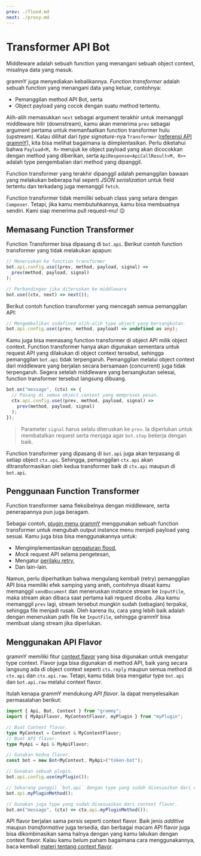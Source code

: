 ```yaml
---
prev: ./flood.md
next: ./proxy.md
---
```


# Transformer API Bot

Middleware adalah sebuah function yang menangani sebuah object context, misalnya data yang masuk.

grammY juga menyediakan kebalikannya.
_Function transformer_ adalah sebuah function yang menangani data yang keluar, contohnya:

- Pemanggilan method API Bot, serta
- Object payload yang cocok dengan suatu method tertentu.

Alih-alih memasukkan `next` sebagai argument terakhir untuk memanggil middleware hilir (downstream), kamu akan menerima `prev` sebagai argument pertama untuk memanfaatkan function transformer hulu (upstream).
Kalau dilihat dari _type signature_-nya `Transformer` ([referensi API grammY](https://doc.deno.land/https://deno.land/x/grammy/mod.ts/~/Transformer)), kita bisa melihat bagaimana ia diimplentasikan.
Perlu diketahui bahwa `Payload<M, R>` merujuk ke object payload yang akan dicocokkan dengan method yang diberikan, serta `ApiResponse<ApiCallResult<M, R>>` adalah type pengembalian dari method yang dipanggil.

Function transformer yang terakhir dipanggil adalah pemanggilan bawaan yang melakukan beberapa hal seperti _JSON serialization_ untuk field tertentu dan terkadang juga memanggil `fetch`.

Function transformer tidak memiliki sebuah class yang setara dengan `Composer`.
Tetapi, jika kamu membutuhkannya, kamu bisa membuatnya sendiri.
Kami siap menerima pull request-mu! :wink:

## Memasang Function Transformer

Function Transformer bisa dipasang di `bot.api`.
Berikut contoh function transformer yang tidak melakukan apapun:

```ts
// Meneruskan ke function transformer
bot.api.config.use((prev, method, payload, signal) =>
  prev(method, payload, signal)
);

// Perbandingan jika diteruskan ke middleware
bot.use((ctx, next) => next());
```

Berikut contoh function transformer yang mencegah semua pemanggilan API:

```ts
// Mengembalikan undefined alih-alih type object yang bersangkutan.
bot.api.config.use((prev, method, payload) => undefined as any);
```

Kamu juga bisa memasang function transformer di object API milik object context.
Function transformer hanya akan digunakan sementara untuk request API yang dilakukan di object context tersebut, sehingga pemanggilan `bot.api` tidak terpengaruh.
Pemanggilan melalui object context dari middleware yang berjalan secara bersamaan (concurrent) juga tidak terpengaruh.
Segera setelah middleware yang bersangkutan selesai, function transformer tersebut langsung dibuang.

```ts
bot.on("message", (ctx) => {
  // Pasang di semua object context yang memproses pesan.
  ctx.api.config.use((prev, method, payload, signal) =>
    prev(method, payload, signal)
  );
});
```

> Parameter `signal` harus selalu diteruskan ke `prev`.
> Ia diperlukan untuk membatalkan request serta menjaga agar `bot.stop` bekerja dengan baik.

Function transformer yang dipasang di `bot.api` juga akan terpasang di setiap object `ctx.api`.
Sehingga, pemanggilan `ctx.api` akan ditransformasikan oleh kedua transformer baik di `ctx.api` maupun di `bot.api`.

## Penggunaan Function Transformer

Function transformer sama fleksibelnya dengan middleware, serta penerapannya pun juga beragam.

Sebagai contoh, [plugin menu grammY](../plugins/menu.md) menggunakan sebuah function transformer untuk mengubah output instance menu menjadi payload yang sesuai.
Kamu juga bisa bisa menggunakannya untuk:

- Mengimplementasikan [pengaturan flood](../plugins/transformer-throttler.md),
- _Mock_ request API selama pengetesan,
- Mengatur [perilaku retry](../plugins/auto-retry.md),
- Dan lain-lain.

Namun, perlu diperhatikan bahwa mengulang kembali (retry) pemanggilan API bisa memiliki efek samping yang aneh, contohnya disaat kamu memanggil `sendDocument` dan meneruskan instance stream ke `InputFile`, maka stream akan dibaca saat pertama kali request dicoba.
Jika kamu memanggil `prev` lagi, stream tersebut mungkin sudah (sebagian) terpakai, sehingga file menjadi rusak.
Oleh karena itu, cara yang lebih baik adalah dengan meneruskan path file ke `InputFile`, sehingga grammY bisa membuat ulang stream jika diperlukan.

## Menggunakan API Flavor

grammY memiliki fitur [context flavor](../guide/context.md#context-flavor) yang bisa digunakan untuk mengatur type context.
Flavor juga bisa digunakan di method API, baik yang secara langsung ada di object context seperti `ctx.reply` maupun semua method di `ctx.api` dan `ctx.api.raw`.
Tetapi, kamu tidak bisa mengatur type `bot.api` dan `bot.api.raw` melalui context flavor.

Itulah kenapa grammY mendukung _API flavor_.
Ia dapat menyelesaikan permasalahan berikut:

```ts
import { Api, Bot, Context } from "grammy";
import { MyApiFlavor, MyContextFlavor, myPlugin } from "myPlugin";

// Buat Context flavor.
type MyContext = Context & MyContextFlavor;
// Buat API flavor.
type MyApi = Api & MyApiFlavor;

// Gunakan kedua flavor.
const bot = new Bot<MyContext, MyApi>("token-bot");

// Gunakan sebuah plugin.
bot.api.config.use(myPlugin());

// Sekarang panggil `bot.api` dengan type yang sudah disesuaikan dari API flavor.
bot.api.myPluginMethod();

// Gunakan juga type yang sudah disesuaikan dari context flavor.
bot.on("message", (ctx) => ctx.api.myPluginMethod());
```

API flavor berjalan sama persis seperti context flavor. Baik jenis _additive_ maupun _transformative_ juga tersedia, dan berbagai macam API flavor juga bisa dikombinasikan sama halnya dengan yang kamu lakukan dengan context flavor.
Kalau kamu belum paham bagaimana cara menggunakannya, baca kembali [materi tentang context flavor](../guide/context.md#context-flavor).

